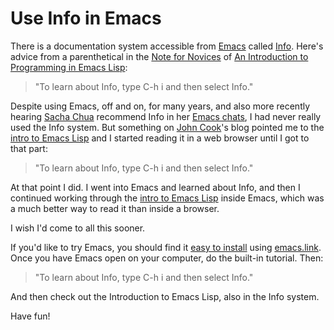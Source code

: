 # Use Info in Emacs

There is a documentation system accessible from [Emacs](http://www.gnu.org/software/emacs/) called [Info](https://www.gnu.org/software/texinfo/). Here's advice from a parenthetical in the [Note for Novices](http://www.gnu.org/software/emacs/manual/html_mono/eintr.html#Note-for-Novices) of [An Introduction to Programming in Emacs Lisp](www.gnu.org/software/emacs/manual/html_mono/eintr.html):

> "To learn about Info, type C-h i and then select Info."

Despite using Emacs, off and on, for many years, and also more recently hearing [Sacha Chua](http://sachachua.com/) recommend Info in her [Emacs chats](http://sachachua.com/blog/category/podcast/emacs-chat-podcast/), I had never really used the Info system. But something on [John Cook](http://www.johndcook.com/blog/)'s blog pointed me to the [intro to Emacs Lisp](www.gnu.org/software/emacs/manual/html_mono/eintr.html) and I started reading it in a web browser until I got to that part:

> "To learn about Info, type C-h i and then select Info."

At that point I did. I went into Emacs and learned about Info, and then I continued working through the [intro to Emacs Lisp](www.gnu.org/software/emacs/manual/html_mono/eintr.html) inside Emacs, which was a much better way to read it than inside a browser.

I wish I'd come to all this sooner.

If you'd like to try Emacs, you should find it [easy to install](http://planspace.org/20141207-make_it_easy_to_install_emacs/) using [emacs.link](http://emacs.link/). Once you have Emacs open on your computer, do the built-in tutorial. Then:

> "To learn about Info, type C-h i and then select Info."

And then check out the Introduction to Emacs Lisp, also in the Info system.

Have fun!
